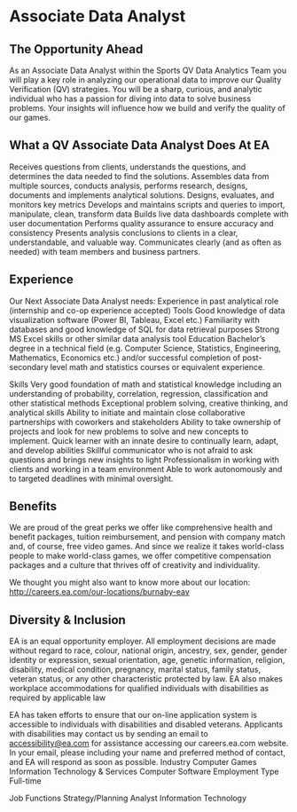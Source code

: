 # Associate Data Analyst

## The Opportunity Ahead

As an Associate Data Analyst within the Sports QV Data Analytics Team you will play a key role in analyzing our operational data to improve our Quality Verification (QV) strategies. You will be a sharp, curious, and analytic individual who has a passion for diving into data to solve business problems. Your insights will influence how we build and verify the quality of our games.

## What a QV Associate Data Analyst Does At EA

Receives questions from clients, understands the questions, and determines the data needed to find the solutions.
Assembles data from multiple sources, conducts analysis, performs research, designs, documents and implements analytical solutions.
Designs, evaluates, and monitors key metrics
Develops and maintains scripts and queries to import, manipulate, clean, transform data
Builds live data dashboards complete with user documentation
Performs quality assurance to ensure accuracy and consistency
Presents analysis conclusions to clients in a clear, understandable, and valuable way.
Communicates clearly (and as often as needed) with team members and business partners.

## Experience

Our Next Associate Data Analyst needs:
Experience in past analytical role (internship and co-op experience accepted)
Tools
Good knowledge of data visualization software (Power BI, Tableau, Excel etc.)
Familiarity with databases and good knowledge of SQL for data retrieval purposes
Strong MS Excel skills or other similar data analysis tool
Education
Bachelor’s degree in a technical field (e.g. Computer Science, Statistics, Engineering, Mathematics, Economics etc.) and/or successful completion of post-secondary level math and statistics courses or equivalent experience.

Skills
Very good foundation of math and statistical knowledge including an understanding of probability, correlation, regression, classification and other statistical methods
Exceptional problem solving, creative thinking, and analytical skills
Ability to initiate and maintain close collaborative partnerships with coworkers and stakeholders
Ability to take ownership of projects and look for new problems to solve and new concepts to implement.
Quick learner with an innate desire to continually learn, adapt, and develop abilities
Skillful communicator who is not afraid to ask questions and brings new insights to light
Professionalism in working with clients and working in a team environment
Able to work autonomously and to targeted deadlines with minimal oversight.

## Benefits

We are proud of the great perks we offer like comprehensive health and benefit packages, tuition reimbursement, and pension with company match and, of course, free video games. And since we realize it takes world-class people to make world-class games, we offer competitive compensation packages and a culture that thrives off of creativity and individuality.

We thought you might also want to know more about our location: http://careers.ea.com/our-locations/burnaby-eav

## Diversity & Inclusion

EA is an equal opportunity employer. All employment decisions are made without regard to race, colour, national origin, ancestry, sex, gender, gender identity or expression, sexual orientation, age, genetic information, religion, disability, medical condition, pregnancy, marital status, family status, veteran status, or any other characteristic protected by law. EA also makes workplace accommodations for qualified individuals with disabilities as required by applicable law

EA has taken efforts to ensure that our on-line application system is accessible to individuals with disabilities and disabled veterans. Applicants with disabilities may contact us by sending an email to accessibility@ea.com for assistance accessing our careers.ea.com website. In your email, please including your name and preferred method of contact, and EA will respond as soon as possible.
Industry
Computer Games Information Technology & Services Computer Software
Employment Type
Full-time

Job Functions
Strategy/Planning Analyst Information Technology

